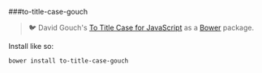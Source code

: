 ###to-title-case-gouch
> :bird: David Gouch's [To Title Case for JavaScript](https://github.com/gouch/to-title-case) as a [Bower](http://bower.io) package.

Install like so:

`bower install to-title-case-gouch`
